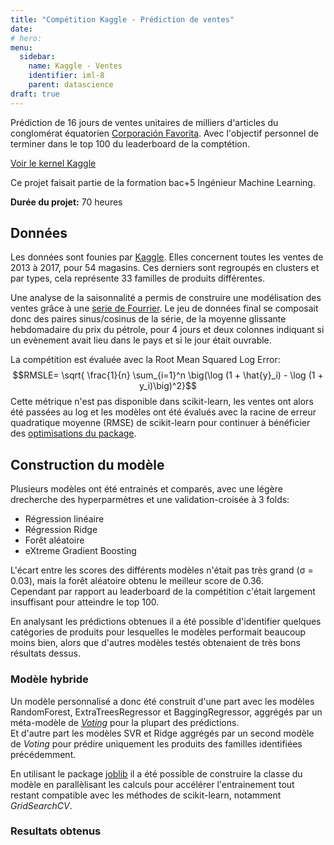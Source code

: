 ```yaml
---
title: "Compétition Kaggle - Prédiction de ventes"
date: 
# hero: 
menu:
  sidebar:
    name: Kaggle - Ventes
    identifier: iml-8
    parent: datascience
draft: true
---
```


Prédiction de 16 jours de ventes unitaires de milliers d'articles du conglomérat équatorien [Corporación Favorita](https://www.corporacionfavorita.com/). 
Avec l'objectif personnel de terminer dans le top 100 du leaderboard de la comptétion.

[Voir le kernel Kaggle](https://www.kaggle.com/code/florianformentini/store-sales-analysis-and-forecasting)

Ce projet faisait partie de la formation bac+5 Ingénieur Machine Learning.

<!-- {{< vs 1 >}}
{{< githublink "FlorianFormentini/OC_IML_P4_Olist" >}} -->

**Durée du projet:** 70 heures


## Données
Les données sont founies par [Kaggle](https://www.kaggle.com/competitions/store-sales-time-series-forecasting/data). Elles concernent toutes les ventes de 2013 à 2017, pour 54 magasins. Ces derniers sont regroupés en clusters et par types, cela représente 33 familles de produits différentes.

Une analyse de la saisonnalité a permis de construire une modélisation des ventes grâce à une [serie de Fourrier](https://www.kaggle.com/code/florianformentini/store-sales-analysis-and-forecasting).
Le jeu de données final se composait donc des paires sinus/cosinus de la série, de la moyenne glissante hebdomadaire du prix du pétrole, pour 4 jours et deux colonnes indiquant si un evènement avait lieu dans le pays et si le jour était ouvrable.

La compétition est évaluée avec la Root Mean Squared Log Error:
$$RMSLE= \sqrt{ \frac{1}{n} \sum_{i=1}^n \big(\log (1 + \hat{y}_i) - \log (1 + y_i)\big)^2}$$
Cette métrique n'est pas disponible dans scikit-learn, les ventes ont alors été passées au log et les modèles ont été évalués avec la racine de erreur quadratique moyenne (RMSE) de scikit-learn pour continuer à bénéficier des [optimisations du package](https://www.quantmetry.com/blog/scikit-learn-consortium-performance-parallel-computing/).

## Construction du modèle

Plusieurs modèles ont été entrainés et comparés, avec une légère drecherche des hyperparmètres et une validation-croisée à 3 folds:
- Régression linéaire
- Régression Ridge
- Forêt aléatoire
- eXtreme Gradient Boosting

L'écart entre les scores des différents modèles n'était pas très grand (σ = 0.03), mais la forêt aléatoire obtenu le meilleur score de 0.36.   
Cependant par rapport au leaderboard de la compétition c'était largement insuffisant pour atteindre le top 100.

En analysant les prédictions obtenues il a été possible d'identifier quelques catégories de produits pour lesquelles le modèles performait beaucoup moins bien, alors que d'autres modèles testés obtenaient de très bons résultats dessus.

### Modèle hybride
Un modèle personnalisé a donc été construit d'une part avec les modèles RandomForest, ExtraTreesRegressor et BaggingRegressor, aggrégés par un méta-modèle de [*Voting*](https://scikit-learn.org/stable/modules/generated/sklearn.ensemble.VotingRegressor.html) pour la plupart des prédictions.  
Et d'autre part les modèles SVR et Ridge aggrégés par un second modèle de *Voting* pour prédire uniquement les produits des familles identifiées précédemment.

En utilisant le package [joblib](https://joblib.readthedocs.io/en/latest/) il a été possible de construire la classe du modèle en parallèlisant les calculs pour accélérer l'entrainement tout restant compatible avec les méthodes de scikit-learn, notamment *GridSearchCV*.

 

### Resultats obtenus
